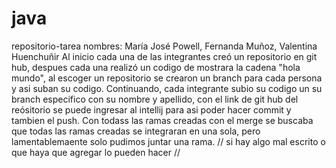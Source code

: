 # java
repositorio-tarea
nombres: María José Powell, Fernanda Muñoz, Valentina Huenchuñir
Al inicio cada una de las integrantes creó un repositorio en git hub, despues cada una realizó un codigo de mostrara la cadena "hola mundo", al escoger un repositorio se crearon un branch para cada persona y asi suban su codigo.
Continuando, cada integrante subio su codigo un su branch especifico con su nombre y apellido, con el link de git hub del reósitorio se puede ingresar al intellij para asi poder hacer commit y tambien el push.
Con todass las ramas creadas con el merge se buscaba que todas las ramas creadas se integraran en una sola, pero lamentablemaente solo pudimos juntar una rama.
// si hay algo mal escrito o que haya que agregar lo pueden hacer //
